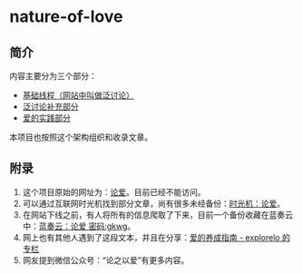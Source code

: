 # nature-of-love

## 简介

内容主要分为三个部分：
- [基础线程（网站中叫做泛讨论）](./%E6%B3%9B%E8%AE%A8%E8%AE%BA/README.md)
- [泛讨论补充部分](./%E6%B3%9B%E8%AE%A8%E8%AE%BA%E8%A1%A5%E5%85%85%E9%83%A8%E5%88%86/README.md)
- [爱的实践部分](./%E7%88%B1%E7%9A%84%E5%AE%9E%E8%B7%B5%E9%83%A8%E5%88%86/README.md)

本项目也按照这个架构组织和收录文章。

## 附录

1. 这个项目原始的网址为：[论爱](http://nature-of-love.com)。目前已经不能访问。
2. 可以通过互联网时光机找到部分文章，尚有很多未经备份：[时光机：论爱](https://web.archive.org/web/20180703050130/http://www.nature-of-love.com/)。
3. 在网站下线之前，有人将所有的信息爬取了下来，目前一个备份收藏在蓝奏云中：[蓝奏云：论爱 密码:gkwg](https://wwz.lanzouw.com/b01dc7awb)。
4. 网上也有其他人遇到了这段文本，并且在分享：[爱的养成指南 - explorelo 的专栏](https://www.bilibili.com/read/cv11272323/)
5. 网友提到微信公众号：“论之以爱”有更多内容。
